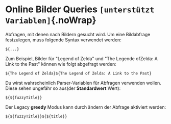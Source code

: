# Online Bilder Queries `[unterstützt Variablen]`{.noWrap}

Abfragen, mit denen nach Bildern gesucht wird. Um eine Bildabfrage festzulegen, muss folgende Syntax verwendet werden:
```
${...}
```
Zum Beispiel, Bilder für "Legend of Zelda" und "The Legende ofZelda: A Link to the Past" können wie folgt abgefragt werden:
```
${The Legend of Zelda}${The Legend of Zelda: A Link to the Past}
```
Du wirst wahrscheinlich Parser-Variablen für Abfragen verwenden wollen. Diese sehen ungefähr so aus(der **Standardwert** Wert):
```
${${fuzzyTitle}}
```
Der Legacy **greedy** Modus kann durch ändern der Abfrage aktiviert werden:
```
${${fuzzyTitle}}${${title}}
```
